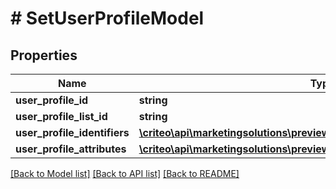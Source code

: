 # # SetUserProfileModel

## Properties

Name | Type | Description | Notes
------------ | ------------- | ------------- | -------------
**user_profile_id** | **string** |  |
**user_profile_list_id** | **string** |  | [optional]
**user_profile_identifiers** | [**\criteo\api\marketingsolutions\preview\Model\UserProfileIdentifierModel[]**](UserProfileIdentifierModel.md) |  | [optional]
**user_profile_attributes** | [**\criteo\api\marketingsolutions\preview\Model\UserProfileAttributeModel[]**](UserProfileAttributeModel.md) |  | [optional]

[[Back to Model list]](../../README.md#models) [[Back to API list]](../../README.md#endpoints) [[Back to README]](../../README.md)
